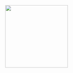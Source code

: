<div id="header" align="center">
  <img src="https://c.tenor.com/kq7GyBPPIj0AAAAS/sweaty-speedrunner.gif" width="200"/>
</div>

<!--
**nxtexe/nxtexe** is a ✨ _special_ ✨ repository because its `README.md` (this file) appears on your GitHub profile.

Here are some ideas to get you started:

- 🔭 I’m currently working on ...
- 🌱 I’m currently learning ...
- 👯 I’m looking to collaborate on ...
- 🤔 I’m looking for help with ...
- 💬 Ask me about ...
- 📫 How to reach me: ...
- 😄 Pronouns: ...
- ⚡ Fun fact: ...
-->
